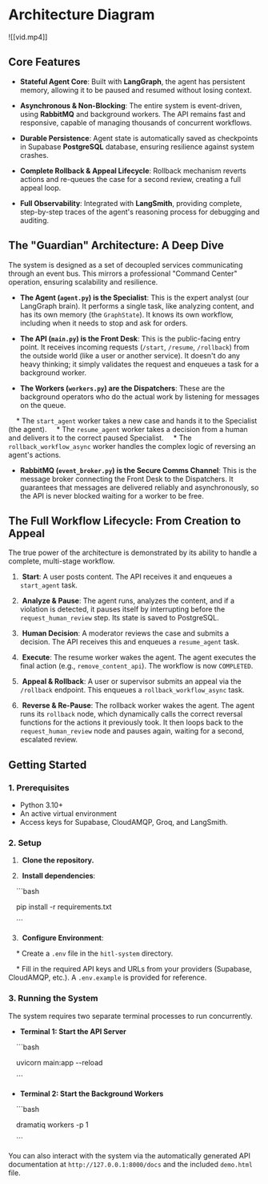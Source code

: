 # Architecture Diagram


![[vid.mp4]]

## Core Features

* **Stateful Agent Core**: Built with **LangGraph**, the agent has persistent memory, allowing it to be paused and resumed without losing context.

* **Asynchronous & Non-Blocking**: The entire system is event-driven, using **RabbitMQ** and background workers. The API remains fast and responsive, capable of managing thousands of concurrent workflows.

* **Durable Persistence**: Agent state is automatically saved as checkpoints in Supabase **PostgreSQL** database, ensuring resilience against system crashes.

* **Complete Rollback & Appeal Lifecycle**: Rollback mechanism reverts actions and re-queues the case for a second review, creating a full appeal loop.

* **Full Observability**: Integrated with **LangSmith**, providing complete, step-by-step traces of the agent's reasoning process for debugging and auditing.

  

## The "Guardian" Architecture: A Deep Dive

The system is designed as a set of decoupled services communicating through an event bus. This mirrors a professional "Command Center" operation, ensuring scalability and resilience.

* **The Agent (`agent.py`) is the Specialist**: This is the expert analyst (our LangGraph brain). It performs a single task, like analyzing content, and has its own memory (the `GraphState`). It knows its own workflow, including when it needs to stop and ask for orders.

* **The API (`main.py`) is the Front Desk**: This is the public-facing entry point. It receives incoming requests (`/start`, `/resume`, `/rollback`) from the outside world (like a user or another service). It doesn't do any heavy thinking; it simply validates the request and enqueues a task for a background worker.

* **The Workers (`workers.py`) are the Dispatchers**: These are the background operators who do the actual work by listening for messages on the queue.

    * The `start_agent` worker takes a new case and hands it to the Specialist (the agent).
    * The `resume_agent` worker takes a decision from a human and delivers it to the correct paused Specialist.
    * The `rollback_workflow_async` worker handles the complex logic of reversing an agent's actions.

* **RabbitMQ (`event_broker.py`) is the Secure Comms Channel**: This is the message broker connecting the Front Desk to the Dispatchers. It guarantees that messages are delivered reliably and asynchronously, so the API is never blocked waiting for a worker to be free.

  

## The Full Workflow Lifecycle: From Creation to Appeal

The true power of the architecture is demonstrated by its ability to handle a complete, multi-stage workflow.

1.  **Start**: A user posts content. The API receives it and enqueues a `start_agent` task.

2.  **Analyze & Pause**: The agent runs, analyzes the content, and if a violation is detected, it pauses itself by interrupting before the `request_human_review` step. Its state is saved to PostgreSQL.

3.  **Human Decision**: A moderator reviews the case and submits a decision. The API receives this and enqueues a `resume_agent` task.

4.  **Execute**: The resume worker wakes the agent. The agent executes the final action (e.g., `remove_content_api`). The workflow is now `COMPLETED`.

5.  **Appeal & Rollback**: A user or supervisor submits an appeal via the `/rollback` endpoint. This enqueues a `rollback_workflow_async` task.

6.  **Reverse & Re-Pause**: The rollback worker wakes the agent. The agent runs its `rollback` node, which dynamically calls the correct reversal functions for the actions it previously took. It then loops back to the `request_human_review` node and pauses again, waiting for a second, escalated review.

  

## Getting Started
### 1. Prerequisites

* Python 3.10+
* An active virtual environment
* Access keys for Supabase, CloudAMQP, Groq, and LangSmith.

### 2. Setup
1.  **Clone the repository.**

2.  **Install dependencies**:

    ```bash

    pip install -r requirements.txt

    ```

3.  **Configure Environment**:

    * Create a `.env` file in the `hitl-system` directory.

    * Fill in the required API keys and URLs from your providers (Supabase, CloudAMQP, etc.). A `.env.example` is provided for reference.

### 3. Running the System
The system requires two separate terminal processes to run concurrently.

* **Terminal 1: Start the API Server**

    ```bash

    uvicorn main:app --reload

    ```

* **Terminal 2: Start the Background Workers**

    ```bash

    dramatiq workers -p 1

    ```


You can also interact with the system via the automatically generated API documentation at `http://127.0.0.1:8000/docs` and the included `demo.html` file.